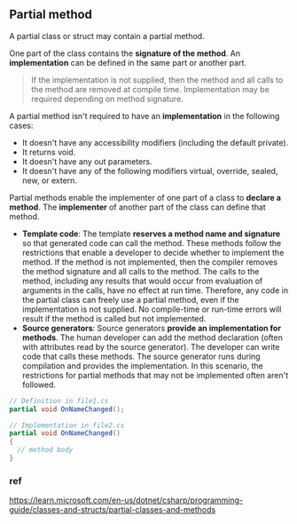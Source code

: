 ## Partial method

A partial class or struct may contain a partial method. 

One part of the class contains the **signature of the method**. An **implementation** can be defined in the same part or another part.

> If the implementation is not supplied, then the method and all calls to the method are removed at compile time. Implementation may be required depending on method signature.

A partial method isn't required to have an **implementation** in the following cases:
- It doesn't have any accessibility modifiers (including the default private).
- It returns void.
- It doesn't have any out parameters.
- It doesn't have any of the following modifiers virtual, override, sealed, new, or extern.


Partial methods enable the implementer of one part of a class to **declare a method**. The **implementer** of another part of the class can define that method.

-   **Template code**: The template **reserves a method name and signature** so that generated code can call the method. These methods follow the restrictions that enable a developer to decide whether to implement the method. If the method is not implemented, then the compiler removes the method signature and all calls to the method. The calls to the method, including any results that would occur from evaluation of arguments in the calls, have no effect at run time. Therefore, any code in the partial class can freely use a partial method, even if the implementation is not supplied. No compile-time or run-time errors will result if the method is called but not implemented.
-   **Source generators**: Source generators **provide an implementation for methods**. The human developer can add the method declaration (often with attributes read by the source generator). The developer can write code that calls these methods. The source generator runs during compilation and provides the implementation. In this scenario, the restrictions for partial methods that may not be implemented often aren't followed.

```cs
// Definition in file1.cs
partial void OnNameChanged();

// Implementation in file2.cs
partial void OnNameChanged()
{
  // method body
}
```

### ref
https://learn.microsoft.com/en-us/dotnet/csharp/programming-guide/classes-and-structs/partial-classes-and-methods


